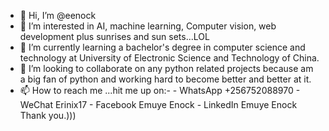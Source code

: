 - 👋 Hi, I’m @eenock
- 👀 I’m interested in AI, machine learning, Computer vision, web development plus sunrises and sun sets...LOL
- 🌱 I’m currently learning a bachelor's degree in computer science and technology at University of Electronic Science and Technology of China.
- 💞️ I’m looking to collaborate on any python related projects because am a big fan of python and working hard to become better and better at it.
- 📫 How to reach me ...hit me up on:-
                                      - WhatsApp +256752088970 
                                      - WeChat Erinix17 
                                      - Facebook Emuye Enock
                                      - LinkedIn Emuye Enock 
                                      Thank you.)))  

<!---
eenock/eenock is a ✨ special ✨ repository because its `README.md` (this file) appears on your GitHub profile.
You can click the Preview link to take a look at your changes.
--->

